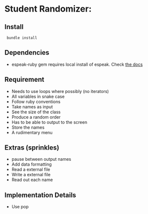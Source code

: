 # Student Randomizer:
## Install 
```
 bundle install 
``` 

## Dependencies
 - espeak-ruby gem requires local install of espeak. Check [the docs](https://github.com/dejan/espeak-ruby)
## Requirement
- Needs to use loops where possibly (no iterators)
- All variables in snake case
- Follow ruby conventions
- Take names as input
- See the size of the class
- Produce a random order
- Has to be able to output to the screen
- Store the names
- A rudimentary menu

## Extras (sprinkles)
- pause between output names
- Add data formatting
- Read a external file
- Write a external file
- Read out each name

## Implementation Details
- Use pop
